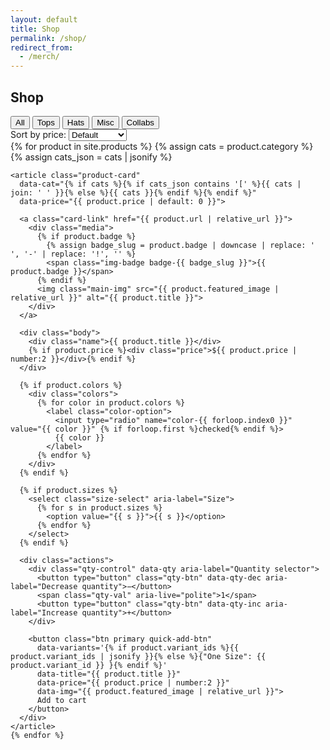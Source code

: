 ```yaml
---
layout: default
title: Shop
permalink: /shop/
redirect_from:
  - /merch/
---
```


<section class="container merch-index">
  <h1>Shop</h1>

  <!-- Filters + Sort -->
  <div class="shop-controls">
    <div class="filter">
      <button class="chip active" data-filter="all">All</button>
      <button class="chip" data-filter="tops">Tops</button>
      <button class="chip" data-filter="hats">Hats</button>
      <button class="chip" data-filter="misc">Misc</button>
      <button class="chip" data-filter="collab">Collabs</button>
    </div>
    <div class="sort">
      <label for="sortPrice">Sort by price:</label>
      <select id="sortPrice">
        <option value="default">Default</option>
        <option value="asc">Low to High</option>
        <option value="desc">High to Low</option>
      </select>
    </div>
  </div>

  <!-- Grid -->
  <div class="products" id="products">
    {% for product in site.products %}
    {% assign cats = product.category %}
    {% assign cats_json = cats | jsonify %}

    <article class="product-card"
      data-cat="{% if cats %}{% if cats_json contains '[' %}{{ cats | join: ' ' }}{% else %}{{ cats }}{% endif %}{% endif %}"
      data-price="{{ product.price | default: 0 }}">

      <a class="card-link" href="{{ product.url | relative_url }}">
        <div class="media">
          {% if product.badge %}
            {% assign badge_slug = product.badge | downcase | replace: ' ', '-' | replace: '!', '' %}
            <span class="img-badge badge-{{ badge_slug }}">{{ product.badge }}</span>
          {% endif %}
          <img class="main-img" src="{{ product.featured_image | relative_url }}" alt="{{ product.title }}">
        </div>
      </a>

      <div class="body">
        <div class="name">{{ product.title }}</div>
        {% if product.price %}<div class="price">${{ product.price | number:2 }}</div>{% endif %}
      </div>

      {% if product.colors %}
        <div class="colors">
          {% for color in product.colors %}
            <label class="color-option">
              <input type="radio" name="color-{{ forloop.index0 }}" value="{{ color }}" {% if forloop.first %}checked{% endif %}>
              {{ color }}
            </label>
          {% endfor %}
        </div>
      {% endif %}

      {% if product.sizes %}
        <select class="size-select" aria-label="Size">
          {% for s in product.sizes %}
            <option value="{{ s }}">{{ s }}</option>
          {% endfor %}
        </select>
      {% endif %}

      <div class="actions">
        <div class="qty-control" data-qty aria-label="Quantity selector">
          <button type="button" class="qty-btn" data-qty-dec aria-label="Decrease quantity">−</button>
          <span class="qty-val" aria-live="polite">1</span>
          <button type="button" class="qty-btn" data-qty-inc aria-label="Increase quantity">+</button>
        </div>

        <button class="btn primary quick-add-btn"
          data-variants='{% if product.variant_ids %}{{ product.variant_ids | jsonify }}{% else %}{"One Size": {{ product.variant_id }} }{% endif %}'
          data-title="{{ product.title }}"
          data-price="{{ product.price | number:2 }}"
          data-img="{{ product.featured_image | relative_url }}">
          Add to cart
        </button>
      </div>
    </article>
    {% endfor %}
  </div>
</section>

<style>
.product-card .colors{ display:flex; gap:0.4rem; margin:0.5rem 0; flex-wrap:wrap; }
.color-option{ cursor:pointer; border:1px solid var(--border); border-radius:8px; padding:0.25rem 0.5rem; font-size:0.85rem; }
.size-select{ width:100%; margin-bottom:0.5rem; padding:0.4rem; border:1px solid var(--border); border-radius:10px; }
.main-img{ width:100%; border-radius:10px; object-fit:cover; }
</style>

<script>
document.addEventListener('DOMContentLoaded', () => {

  // Filter
  const chips = document.querySelectorAll('.chip');
  const grid = document.getElementById('products');
  const filter = cat => {
    document.querySelectorAll('.product-card').forEach(c => {
      const cats = (c.dataset.cat || '').toLowerCase();
      c.style.display = (cat === 'all' || cats.includes(cat)) ? '' : 'none';
    });
  };
  chips.forEach(ch => ch.addEventListener('click', () => {
    chips.forEach(c => c.classList.remove('active'));
    ch.classList.add('active');
    filter(ch.dataset.filter);
  }));

  // Sort
  const sortSel = document.getElementById('sortPrice');
  sortSel.addEventListener('change', () => {
    const cards = [...document.querySelectorAll('.product-card')].filter(c => c.style.display !== 'none');
    if (sortSel.value !== 'default') {
      const dir = sortSel.value === 'asc' ? 1 : -1;
      cards.sort((a,b) => ((parseFloat(a.dataset.price)||0) - (parseFloat(b.dataset.price)||0)) * dir);
    }
    cards.forEach(c => grid.appendChild(c));
  });

  // Qty stepper
  document.addEventListener('click', (e)=>{
    const dec = e.target.closest('[data-qty-dec]');
    const inc = e.target.closest('[data-qty-inc]');
    if(dec || inc){
      const wrap = (dec||inc).closest('[data-qty]');
      const valEl = wrap.querySelector('.qty-val');
      let n = parseInt(valEl.textContent || '1', 10) || 1;
      n += inc ? 1 : -1;
      n = Math.max(1, Math.min(99, n));
      valEl.textContent = n;
    }
  });

  // Quick add
  document.addEventListener('click', (e)=>{
    const btn = e.target.closest('.quick-add-btn');
    if(!btn) return;
    const card = btn.closest('.product-card');
    const variants = JSON.parse(btn.dataset.variants || '{}');

    const selSize = card.querySelector('.size-select');
    const size = selSize ? selSize.value : Object.keys(variants)[0];
    let variantId = variants[size];
    if(!variantId){ const vals = Object.values(variants); if(vals.length) variantId = vals[0]; }

    const qty = Math.max(1, parseInt(card.querySelector('.qty-val')?.textContent || '1', 10));
    if(!variantId){ alert('Please select a size.'); return; }

    window.dispatchEvent(new CustomEvent('tm:add', { detail:{
      id:String(variantId), qty,
      title: btn.dataset.title, price: btn.dataset.price, img: btn.dataset.img
    }}));

    document.getElementById('mini-cart')?.classList.add('open');
    document.getElementById('cart-overlay')?.classList.add('show');
  });

  // Color selector: update main image
  document.querySelectorAll('.product-card').forEach((card, idx)=>{
    const radios = card.querySelectorAll('input[name^="color-"]');
    if(radios.length){
      const mainImg = card.querySelector('.main-img');
      const imgMap = JSON.parse(card.querySelector('.quick-add-btn').dataset.variants || '{}');
      radios.forEach(r => r.addEventListener('change', e=>{
        const color = e.target.value;
        // Try to find first variant for that color
        let variantKey = Object.keys(imgMap).find(k => k.toLowerCase().startsWith(color.toLowerCase()));
        if(variantKey && imgMap[variantKey]){
          // Replace img with featured image if you want, or keep static
          // For simplicity, we leave main image unchanged; can extend to per-color images if needed
        }
      }));
    }
  });

});
</script>
